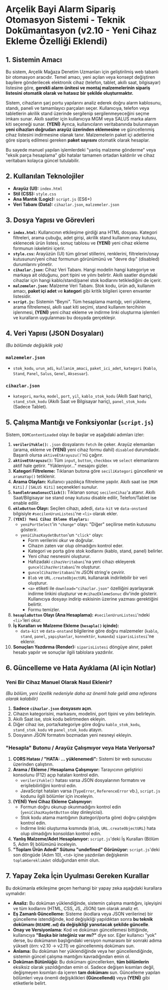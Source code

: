 # Arçelik Bayi Alarm Sipariş Otomasyon Sistemi - Teknik Dokümantasyon (v2.10 - Yeni Cihaz Ekleme Özelliği Eklendi)

## 1. Sistemin Amacı

Bu sistem, Arçelik Mağaza Denetim Uzmanları için geliştirilmiş web tabanlı bir otomasyon aracıdır. Temel amacı, yeni açılan veya konsept değiştiren bayilere gönderilecek elektronik cihaz (telefon, tablet, akıllı saat, bilgisayar) listesine göre, **gerekli alarm ünitesi ve montaj malzemelerinin sipariş listesini otomatik olarak ve hatasız bir şekilde oluşturmaktır.**

Sistem, cihazların şarj portu yapılarını analiz ederek doğru alarm kablosunu, standı, paneli ve tamamlayıcı parçaları seçer. Kullanıcıya, telefon veya tabletlerin akrilik stand üzerinde sergilenip sergilenmeyeceğini seçme imkanı sunar. Akıllı saatler için kullanıcıya MGM veya SALUS marka alarm kiti seçeneği sunar. **(YENİ)** Ayrıca, kullanıcıların veritabanında bulunmayan **yeni cihazları doğrudan arayüz üzerinden eklemesine** ve güncellenmiş cihaz listesini indirmesine olanak tanır. Malzemelerin paket içi adetlerine göre sipariş edilmesi gereken **paket sayısını** otomatik olarak hesaplar.

Bu sayede manuel yapılan işlemlerdeki "yanlış malzeme gönderme" veya "eksik parça hesaplama" gibi hatalar tamamen ortadan kaldırılır ve cihaz veritabanı kolayca güncel tutulabilir.

## 2. Kullanılan Teknolojiler
* **Arayüz (UI):** `index.html`
* **Stil (CSS):** `style.css`
* **Ana Mantık (Logic):** `script.js` (ES6+)
* **Veri Tabanı (Data):** `cihazlar.json`, `malzemeler.json`

## 3. Dosya Yapısı ve Görevleri
* **`index.html`:** Kullanıcının etkileşime girdiği ana HTML dosyası. Kategori filtreleri, arama çubuğu, adet girişi, akrilik stand kullanım onay kutusu, eklenecek ürün listesi, sonuç tablosu ve **(YENİ)** yeni cihaz ekleme formunun iskeletini içerir.
* **`style.css`:** Arayüzün (UI) tüm görsel stillerini, renklerini, filtrelerin/onay kutusunun/yeni cihaz formunun görünümünü ve "devre dışı" (disabled) durumlarını yönetir.
* **`cihazlar.json`:** Cihaz Veri Tabanı. Hangi modelin hangi kategoriye ve markaya ait olduğunu, port tipini ve yılını belirtir. Akıllı saatler dışındaki cihazlar için hangi kablo/stand/panel stok kodlarını tetiklediğini de içerir.
* **`malzemeler.json`:** Malzeme Veri Tabanı. Stok kodu, ürün adı, kullanım amacı, **paket içi adet** ve **kategori** gibi kritik bilgileri içeren envanter listesidir.
* **`script.js`:** Sistemin "Beyni". Tüm hesaplama mantığı, veri yükleme, arama filtrelemesi, akıllı saat kiti seçimi, stand kullanım tercihinin işlenmesi, **(YENİ)** yeni cihaz ekleme ve indirme linki oluşturma işlemleri ve kuralların uygulanması bu dosyada gerçekleşir.

## 4. Veri Yapısı (JSON Dosyaları)
*(Bu bölümde değişiklik yok)*

### `malzemeler.json`
* `stok_kodu`, `urun_adi`, `kullanim_amaci`, `paket_ici_adet`, `kategori` (`Kablo`, `Stand`, `Panel`, `Salus`, `Genel`, `Aksesuar`).

### `cihazlar.json`
* `kategori`, `marka`, `model`, `port`, `yil`, `kablo_stok_kodu` (Akıllı Saat hariç), `stand_stok_kodu` (Akıllı Saat ve Bilgisayar hariç), `panel_stok_kodu` (Sadece Tablet).

## 5. Çalışma Mantığı ve Fonksiyonlar (`script.js`)

Sistem, `DOMContentLoaded` olayı ile başlar ve aşağıdaki adımları izler:

1.  **`verileriYukle()`:** `.json` dosyalarını `fetch` ile çeker. Arayüz elemanları (arama, ekleme ve **(YENİ)** yeni cihaz formu dahil) `disabled` durumdadır. Başarılı olursa `aktiveEtArayuzu()`'nü çağırır.
2.  **`aktiveEtArayuzu()`:** Tüm `input`, `button`, `checkbox` ve `select` elemanlarını aktif hale getirir. "Yükleniyor..." mesajını gizler.
3.  **Kategori Filtreleme:** Tıklanan butona göre `seciliKategori` güncellenir ve `aramaYap()` tetiklenir.
4.  **Arama Olayları:** Kullanıcı yazdıkça filtreleme yapılır. Akıllı saat ise `[MGM Kiti]` / `[SALUS Kiti]` seçenekleri sunulur.
5.  **`handleAramaSonucClick()`:** Tıklanan sonuç `secilenCihaz`'a atanır. Akıllı Saat/Bilgisayar ise stand onay kutusu disable edilir, Telefon/Tablet ise enable edilir.
6.  **`ekleButton` Olayı:** Seçilen cihazı, adedi, `data-kit` ve `data-onstand` bilgisiyle `#secilenUrunListesi`'ne `<li>` olarak ekler.
7.  **`(YENİ) Yeni Cihaz Ekleme Olayları:`**
    * `yeniPortSelect`'in `"change"` olayı: "Diğer" seçilirse metin kutusunu gösterir.
    * `yeniCihazKaydetButton`'un `"click"` olayı:
        * Form verilerini okur ve doğrular.
        * Cihazın zaten var olup olmadığını kontrol eder.
        * Kategori ve porta göre stok kodlarını (kablo, stand, panel) belirler.
        * Yeni cihaz nesnesini oluşturur.
        * Hafızadaki `cihazVeritabani`'na yeni cihazı ekleyerek `guncelCihazVeritabani`'nı oluşturur.
        * `guncelCihazVeritabani`'nı JSON string'e çevirir.
        * `Blob` ve `URL.createObjectURL` kullanarak indirilebilir bir veri oluşturur.
        * `<a>` etiketi ile `download="cihazlar.json"` özelliğini ayarlayarak indirme linkini oluşturur ve `#cihazEklemeSonuc` div'inde gösterir. Kullanıcıya dosyayı indirip eskisinin üzerine yazması gerektiğini belirtir.
        * Formu temizler.
8.  **`hesaplaButton` Olayı (Ana Hesaplama):** `#secilenUrunListesi`'ndeki `<li>`'leri okur.
9.  **İş Kuralları ve Malzeme Ekleme (`hesapla()` içinde):**
    * `data-kit` ve `data-onstand` bilgilerine göre doğru malzemeler (`kablo`, `stand`, `panel`, `yapışkanlar`, `konnektör`, `kumanda`) `siparisListesi`'ne eklenir.
10. **Sonuçları Yazdırma (Render):** `siparisListesi` döngüye alınır, paket hesabı yapılır ve sonuçlar ilgili tablolara yazdırılır.

## 6. Güncelleme ve Hata Ayıklama (AI için Notlar)

### Yeni Bir Cihaz Manuel Olarak Nasıl Eklenir?
*(Bu bölüm, yeni özellik nedeniyle daha az önemli hale geldi ama referans olarak kalabilir)*

1.  **Sadece `cihazlar.json` dosyasını açın**.
2.  Cihazın kategorisini, markasını, modelini, port tipini ve yılını belirleyin.
3.  Akıllı Saat ise, stok kodu belirtmeden ekleyin.
4.  Diğer cihaz ise, porta/kategoriye göre doğru `kablo_stok_kodu`, `stand_stok_kodu` ve `panel_stok_kodu` atayın.
5.  Dosyanın JSON formatını bozmadan yeni nesneyi ekleyin.

### "Hesapla" Butonu / Arayüz Çalışmıyor veya Hata Veriyorsa?

1.  **CORS Hatası / "HATA: ... yüklenemedi":** Sistemi bir web sunucusu üzerinden çalıştırın.
2.  **Arama / Ekleme / Hesaplama Çalışmıyor:** Tarayıcının geliştirici konsolunu (F12) açıp hataları kontrol edin.
    * `verileriYukle()` hatası varsa JSON dosyalarının formatını ve erişilebilirliğini kontrol edin.
    * JavaScript hataları varsa (`TypeError`, `ReferenceError` vb.), `script.js` kodunu ilgili bölümler için inceleyin.
3.  **(YENİ) Yeni Cihaz Ekleme Çalışmıyor:**
    * Formun doğru okunup okunmadığını kontrol edin (`yeniCihazKaydetButton` olay dinleyicisi).
    * Stok kodu atama mantığının (kategori/porta göre) doğru çalıştığını kontrol edin.
    * İndirme linki oluşturma kısmında (`Blob`, `URL.createObjectURL`) hata olup olmadığını konsoldan kontrol edin.
4.  **Yanlış Malzeme/Adet Hesaplanıyor:** `script.js`'deki İş Kuralları (Bölüm 5, Adım 9) bölümünü inceleyin.
5.  **"Toplam Ürün Adedi" Sütunu "undefined" Görünüyor:** `script.js`'deki son döngüde (Adım 10), `<td>` içine yazdırılan değişkenin `toplamGerekliAdet` olduğundan emin olun.

## 7. Yapay Zeka İçin Uyulması Gereken Kurallar

Bu dokümanla etkileşime geçen herhangi bir yapay zeka aşağıdaki kurallara uymalıdır:

* **Analiz:** Bu doküman yüklendiğinde, sistemin çalışma mantığını, işleyişini ve tüm kodlarını (HTML, CSS, JS, JSON) tam olarak analiz et.
* **Eş Zamanlı Güncelleme:** Sisteme (kodlara veya JSON verilerine) bir güncelleme istendiğinde, kod değişikliği yapıldıktan sonra **bu teknik dokümanı (`README.md`) da değişikliği yansıtacak şekilde güncelle**.
* **Onay ve Versiyonlama:** Kod ve doküman güncellemesi bittiğinde, kullanıcıya **"Başka bir isteğiniz var mı?"** diye sor. Eğer kullanıcı "yok" derse, bu dokümanın başlığındaki versiyon numarasını bir sonraki adıma yükselt (örn: v2.10 -> v2.11) ve güncellenmiş dokümanı sun.
* **Anlama:** Bu doküman her yüklendiğinde veya her güncellendiğinde, sistemin güncel çalışma mantığını kavradığından emin ol.
* **Doküman Bütünlüğü:** Bu dokümanı güncellerken, **tüm bölümlerin** eksiksiz olarak yazıldığından emin ol. Sadece değişen kısımları değil, değişmeyen kısımları da içeren **tam dokümanı** sun. Güncelleme yapılan bölümleri veya önemli değişiklikleri **(Güncellendi)** veya **(YENİ)** gibi etiketlerle belirt.